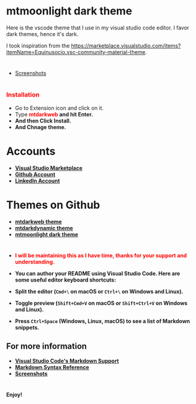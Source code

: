 # mtmoonlight dark theme
Here is the vscode theme that I use in my visual studio code editor. I favor dark themes, hence it's dark.

I took inspiration from the https://marketplace.visualstudio.com/items?itemName=Equinusocio.vsc-community-material-theme.



#

* [Screenshots](https://github.com/itsmemdtofik/mtmoonlight-dark-theme/blob/main/mt-moon-light-dark-theme/mtmoonlight-theme-profile.PNG)


# <h3 style="color:red"><b>Installation</b></span>

* Go to Extension icon and click on it.
* Type <span style="color:red"><b> mtdarkweb <b></span> and hit Enter.
* And then Click Install.
* And Chnage theme.


# Accounts

* [Visual Studio Marketplace](https://marketplace.visualstudio.com/vscode)
* [Github Account](https://github.com/itsmemdtofik/)
* [LinkedIn Account](https://www.linkedin.com/in/itsmemdtofik/)


# Themes on Github

* [mtdarkweb theme](https://github.com/itsmemdtofik/mtdarkweb-theme)
* [mtdarkdynamic theme](https://github.com/itsmemdtofik/mtdarkdynamic-theme)
* [mtmoonlight dark theme](https://github.com/itsmemdtofik/mtmoonlight-dark-theme)

#


* <span style="color:red">I will be maintaining this as I have time, thanks for your support and understanding.</span>

* You can author your README using Visual Studio Code. Here are some useful editor keyboard shortcuts:
* Split the editor (`Cmd+\` on macOS or `Ctrl+\` on Windows and Linux).
* Toggle preview (`Shift+Cmd+V` on macOS or `Shift+Ctrl+V` on Windows and Linux).
* Press `Ctrl+Space` (Windows, Linux, macOS) to see a list of Markdown snippets.

## For more information


* [Visual Studio Code's Markdown Support](http://code.visualstudio.com/docs/languages/markdown)
* [Markdown Syntax Reference](https://help.github.com/articles/markdown-basics/)
* [Screenshots](https://github.com/itsmemdtofik/mtmoonlight-dark-theme/blob/main/mt-moon-light-dark-theme/mtmoonlight-theme-profile.PNG)

#

**Enjoy!**

